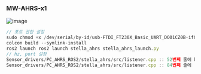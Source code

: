 ### MW-AHRS-x1 
![image](https://github.com/user-attachments/assets/c41f6fbe-7794-4180-ba5c-3f22f7489bfc)

```jsx
// 포트 권한 설정
sudo chmod +x /dev/serial/by-id/usb-FTDI_FT230X_Basic_UART_DO01CZ0B-if00-port0 
colcon build --symlink-install
ros2 launch ros2 launch stella_ahrs stella_ahrs_launch.py
// hz, port 설정
Sensor_drivers/PC_AHRS_ROS2/stella_ahrs/src/listener.cpp :: 52번째 줄에 baudrate, port 설정
Sensor_drivers/PC_AHRS_ROS2/stella_ahrs/src/listener.cpp :: 84번째 줄에 rate() 괄호 안에 hz 설정
```
